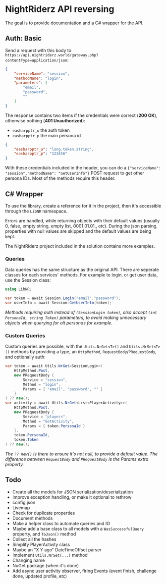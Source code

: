 # NightRiderz API reversing
The goal is to provide documentation and a C# wrapper for the API.
## Auth: Basic
Send a request with this body to `https://api.nightriderz.world/gateway.php?contentType=application/json`:
```json
{
    "serviceName": "session",
    "methodName": "login",
    "parameters": [
        "email",
        "password",
        ""
    ]
}
```
The response contains two items if the credentials were correct (**200 OK**), otherwise nothing (**401 Unauthorized**):
  - `easharpptr_u` the auth token
  - `easharpptr_p` the main persona id
```json
{
    "easharpptr_u": "long.token.string",
    "easharpptr_p": "123456"
}
```
With these credentials included in the header, you can do a `{"serviceName": "session","methodName": "GetUserInfo"}` POST request to get other persona IDs.
Most of the methods require this header.

## C# Wrapper
To use the library, create a reference for it in the project, then it's accessible through the `LibNR` namespace.

Errors are handled, while returning objects with their default values (usually 0, false, empty string, empty list, 0001.01.01., etc). During the json parsing, properties with null values are skipped and the default values are being kept.

The NightRiderz project included in the solution contains more examples.

### Queries

Data queries has the same structure as the original API. There are seperate classes for each services' methods. For example to login, or get user data, use the Session class:
```cs
using LibNR;

var token = await Session.Login("email","password");
var userInfo = await Session.GetUserInfo(token);
```

*Methods requiring auth instead of `(SessionLogin token)`, also accept `(int PersonaId, string Token)` parameters, to avoid making unnecessary objects when querying for alt personas for example.*

### Custom Queries

Custom queries are possible, with the `Utils.NrGet<T>()` and `Utils.NrSet<T>()` methods by providing a type, an `HttpMethod`, `RequestBody`/`PRequestBody`, and optionally auth:
```cs
var token = await Utils.NrGet<SessionLogin>(
    HttpMethod.Post,
    new PRequestBody {
        Service = "session",
        Method = "login",
        Params = { "email", "password", "" }
    }
) ?? new();
var activity = await Utils.NrGet<List<PlayerActivity>>(
    HttpMethod.Post,
    new PRequestBody {
        Service = "players",
        Method = "GetActivity",
        Params = { token.PersonaId }
    },
    token.PersonaId,
    token.Token
) ?? new();
```
*The `?? new()` is there to ensure it's not null, to provide a default value. The difference between `RequestBody` and `PRequestBody` is the Params extra property.*
## Todo
- Create all the models for JSON serialization/deserialization
- Improve exception handling, or make it optional to rethrow
- config.json
- Livemap
- Check for duplicate properties
- Document methods
- Make a helper class to automate queries and IO
- Maybe add a base class to all models with a `WasSuccessfulQuery` property, and `ToJson()` method
- Collect all the hashes
- Simplify PlayerActivity class
- Maybe an "X Y ago" DateTimeOffset parser
- Implement `Utils.NrSet(...)` method
- Changing name
- NuGet package (when it's done)
- Add async user activity observer, firing Events (event finish, challenge done, updated profile, etc)
